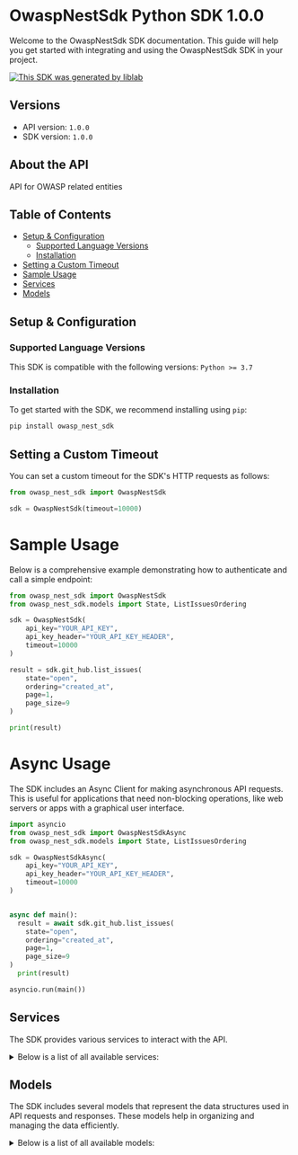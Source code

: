 # OwaspNestSdk Python SDK 1.0.0<a id="owaspnestsdk-python-sdk-100"></a>

Welcome to the OwaspNestSdk SDK documentation. This guide will help you get started with integrating and using the OwaspNestSdk SDK in your project.

[![This SDK was generated by liblab](https://raw.githubusercontent.com/liblaber/liblab-assets/main/assets/built-by-liblab-icon.svg)](https://liblab.com/?utm_source=readme)

## Versions<a id="versions"></a>

- API version: `1.0.0`
- SDK version: `1.0.0`

## About the API<a id="about-the-api"></a>

API for OWASP related entities

## Table of Contents<a id="table-of-contents"></a>

- [Setup & Configuration](#setup--configuration)
  - [Supported Language Versions](#supported-language-versions)
  - [Installation](#installation)
- [Setting a Custom Timeout](#setting-a-custom-timeout)
- [Sample Usage](#sample-usage)
- [Services](#services)
- [Models](#models)

## Setup & Configuration<a id="setup--configuration"></a>

### Supported Language Versions<a id="supported-language-versions"></a>

This SDK is compatible with the following versions: `Python >= 3.7`

### Installation<a id="installation"></a>

To get started with the SDK, we recommend installing using `pip`:

```bash
pip install owasp_nest_sdk
```

## Setting a Custom Timeout<a id="setting-a-custom-timeout"></a>

You can set a custom timeout for the SDK's HTTP requests as follows:

```py
from owasp_nest_sdk import OwaspNestSdk

sdk = OwaspNestSdk(timeout=10000)
```

# Sample Usage<a id="sample-usage"></a>

Below is a comprehensive example demonstrating how to authenticate and call a simple endpoint:

```py
from owasp_nest_sdk import OwaspNestSdk
from owasp_nest_sdk.models import State, ListIssuesOrdering

sdk = OwaspNestSdk(
    api_key="YOUR_API_KEY",
    api_key_header="YOUR_API_KEY_HEADER",
    timeout=10000
)

result = sdk.git_hub.list_issues(
    state="open",
    ordering="created_at",
    page=1,
    page_size=9
)

print(result)

```

# Async Usage<a id="async-usage"></a>

The SDK includes an Async Client for making asynchronous API requests. This is useful for applications that need non-blocking operations, like web servers or apps with a graphical user interface.

```py
import asyncio
from owasp_nest_sdk import OwaspNestSdkAsync
from owasp_nest_sdk.models import State, ListIssuesOrdering

sdk = OwaspNestSdkAsync(
    api_key="YOUR_API_KEY",
    api_key_header="YOUR_API_KEY_HEADER",
    timeout=10000
)


async def main():
  result = await sdk.git_hub.list_issues(
    state="open",
    ordering="created_at",
    page=1,
    page_size=9
)
  print(result)

asyncio.run(main())
```

## Services<a id="services"></a>

The SDK provides various services to interact with the API.

<details> 
<summary>Below is a list of all available services:</summary>

| Name    |
| :------ |
| git_hub |
| owasp   |

</details>

## Models<a id="models"></a>

The SDK includes several models that represent the data structures used in API requests and responses. These models help in organizing and managing the data efficiently.

<details> 
<summary>Below is a list of all available models:</summary>

| Name                      | Description                    |
| :------------------------ | :----------------------------- |
| PagedIssueSchema          |                                |
| State                     |                                |
| ListIssuesOrdering        |                                |
| PagedLabelSchema          |                                |
| ListLabelsOrdering        |                                |
| PagedOrganizationSchema   |                                |
| ListOrganizationsOrdering |                                |
| PagedReleaseSchema        |                                |
| ListReleasesOrdering      |                                |
| PagedRepositorySchema     |                                |
| ListRepositoriesOrdering  |                                |
| PagedUserSchema           |                                |
| ListUsersOrdering         |                                |
| UserSchema                | Schema for User.               |
| PagedChapterSchema        |                                |
| ListChaptersOrdering      |                                |
| PagedCommitteeSchema      |                                |
| ListCommitteesOrdering    |                                |
| PagedEventSchema          |                                |
| ListEventsOrdering        |                                |
| PagedProjectSchema        |                                |
| ProjectLevel              | Enum for OWASP project levels. |
| ListProjectsOrdering      |                                |
| IssueSchema               | Schema for Issue.              |
| LabelSchema               | Schema for Label.              |
| OrganizationSchema        | Schema for Organization.       |
| ReleaseSchema             | Schema for Release.            |
| RepositorySchema          | Schema for Repository.         |
| ChapterSchema             | Schema for Chapter.            |
| CommitteeSchema           | Schema for Committee.          |
| EventSchema               | Schema for Event.              |
| ProjectSchema             | Schema for Project.            |

</details>

<!-- This file was generated by liblab | https://liblab.com/ -->
